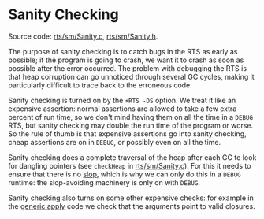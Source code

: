 # Sanity Checking


Source code: [rts/sm/Sanity.c](/ghc/ghc/tree/master/ghc/rts/sm/Sanity.c), [rts/sm/Sanity.h](/trac/ghc/browser/ghc/rts/sm/Sanity.h).


The purpose of sanity checking is to catch bugs in the RTS as early as possible; if the program is going to crash, we want it to crash as soon as possible after the error occurred.  The problem with debugging the RTS is that heap corruption can go unnoticed through several GC cycles, making it particularly difficult to trace back to the erroneous code.


Sanity checking is turned on by the `+RTS -DS` option.  We treat it like an expensive assertion: normal assertions are allowed to take a few extra percent of run time, so we don't mind having them on all the time in a `DEBUG` RTS, but sanity checking may double the run time of the program or worse.  So the rule of thumb is that expensive assertions go into sanity checking, cheap assertions are on in `DEBUG`, or possibly even on all the time.


Sanity checking does a complete traversal of the heap after each GC to look for dangling pointers (see `checkHeap` in [rts/sm/Sanity.c](/ghc/ghc/tree/master/ghc/rts/sm/Sanity.c)).  For this it needs to ensure that there is no [slop](commentary/rts/storage/slop), which is why we can only do this in a `DEBUG` runtime: the slop-avoiding machinery is only on with `DEBUG`.


Sanity checking also turns on some other expensive checks: for example in the [generic apply](commentary/rts/haskell-execution#generic-apply) code we check that the arguments point to valid closures.
